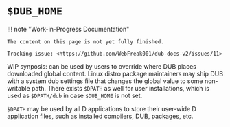 # `$DUB_HOME`

!!! note "Work-in-Progress Documentation"

    The content on this page is not yet fully finished.

    Tracking issue: <https://github.com/WebFreak001/dub-docs-v2/issues/11>

WIP synposis: can be used by users to override where DUB places downloaded global content. Linux distro package maintainers may ship DUB with a system dub settings file that changes the global value to some non-writable path. There exists `$DPATH` as well for user installations, which is used as `$DPATH/dub` in case `$DUB_HOME` is not set.

`$DPATH` may be used by all D applications to store their user-wide D application files, such as installed compilers, DUB, packages, etc.
